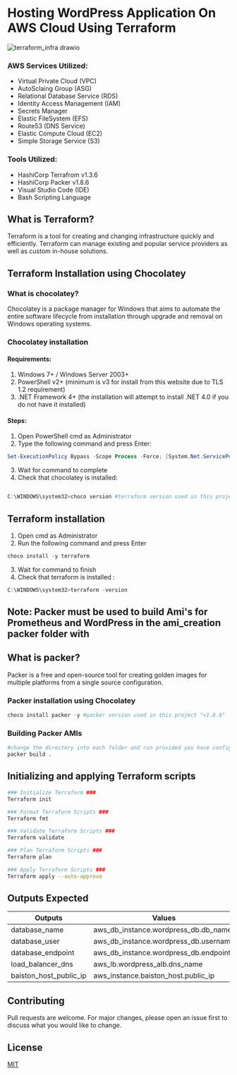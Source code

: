 
# Hosting WordPress Application On AWS Cloud Using Terraform
![terraform_infra drawio](https://github.com/victorekeleme/wordpress_terraform_project/assets/74677661/c42d1a46-ccb1-4f0a-b02c-c8b215bff2a7)

### AWS Services Utilized:
- Virtual Private Cloud (VPC)
- AutoSclaing Group (ASG)
- Relational Database Service (RDS)
- Identity Access Management (IAM)
- Secrets Manager
- Elastic FileSystem (EFS)
- Route53 (DNS Service)
- Elastic Compute Cloud (EC2)
- Simple Storage Service (S3)

### Tools Utilized:
- HashiCorp Terrafrom v1.3.6
- HashiCorp Packer v1.8.6
- Visual Studio Code (IDE)
- Bash Scripting Language

## What is Terraform?
Terraform is a tool for creating and changing infrastructure quickly and efficiently. Terraform can manage existing and popular service providers as well as custom in-house solutions.

## Terraform Installation using Chocolatey
### What is chocolatey?
Chocolatey is a package manager for Windows that aims to automate the entire software lifecycle from installation through upgrade and removal on Windows operating systems.

### Chocolatey installation
#### Requirements:
1. Windows 7+ / Windows Server 2003+
2. PowerShell v2+ (minimum is v3 for install from this website due to TLS 1.2 requirement)
3. .NET Framework 4+ (the installation will attempt to install .NET 4.0 if you do not have it installed)

#### Steps:
1. Open PowerShell cmd as Administrator
2. Type the following command and press Enter:

```powershell
Set-ExecutionPolicy Bypass -Scope Process -Force; [System.Net.ServicePointManager]::SecurityProtocol = [System.Net.ServicePointManager]::SecurityProtocol -bor 3072; iex ((New-Object System.Net.WebClient).DownloadString('https://chocolatey.org/install.ps1'))
```
3. Wait for command to complete
4. Check that chocolatey is installed:
```powershell

C:\WINDOWS\system32>choco version #terraform version used in this project "v1.3.6"
```


## Terraform installation
1. Open cmd as Administrator
2. Run the following command and press Enter
```powershell
choco install -y terraform
```
3. Wait for command to finish
4. Check that terraform is installed :
```powershell
C:\WINDOWS\system32>terraform -version
```

## Note: Packer must be used to build Ami's for Prometheus and WordPress in the ami_creation packer folder with 

## What is packer?
Packer is a free and open-source tool for creating golden images for multiple platforms from a single source configuration.

### Packer installation using Chocolatey
```powershell
choco install packer -y #packer version used in this project "v1.8.6"
```
### Building Packer AMIs
```bash
#change the directory into each folder and run provided you have configured your programmatic access credentials:
packer build .
```
## Initializing and applying Terraform scripts
```bash
### Initialize Terraform ###
Terraform init

### Format Terraform Scripts ###
Terraform fmt

### Validate Terraform Scripts ###
Terraform validate

### Plan Terraform Scripts ###
Terraform plan

### Apply Terraform Scripts ###
Terraform apply --auto-approve
```
## Outputs Expected

| Outputs                | Values                                |
|------------------------|---------------------------------------|
| database_name          | aws_db_instance.wordpress_db.db_name  |
| database_user          | aws_db_instance.wordpress_db.username |
| database_endpoint      | aws_db_instance.wordpress_db.endpoint |
| load_balancer_dns      | aws_lb.wordpress_alb.dns_name         |
| baiston_host_public_ip | aws_instance.baiston_host.public_ip   |

## Contributing
Pull requests are welcome. For major changes, please open an issue first
to discuss what you would like to change.

## License
[MIT](https://github.com/victorekeleme/wordpress_terraform_project/blob/main/LICENSE)
